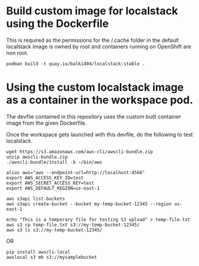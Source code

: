 # Build custom image for localstack using the Dockerfile 
This is required as the permissions for the /.cache folder in the default localstack image is owned by root and containers running on OpenShift are non root. 

```
podman build -t quay.io/balki404/localstack:stable .
```

# Using the custom localstack image as a container in the workspace pod. 
The devfile contained in this repository uses the custom built container image from the given Dockerfile. 

Once the workspace gets launched with this devfile, do the following to test localstack. 

```
wget https://s3.amazonaws.com/aws-cli/awscli-bundle.zip
unzip awscli-bundle.zip
./awscli-bundle/install -b ~/bin/aws

alias aws="aws --endpoint-url=http://localhost:4566"
export AWS_ACCESS_KEY_ID=test
export AWS_SECRET_ACCESS_KEY=test
export AWS_DEFAULT_REGION=us-east-1

aws s3api list-buckets
aws s3api create-bucket --bucket my-temp-bucket-12345 --region us-east-1

echo "This is a temporary file for testing S3 upload" > temp-file.txt
aws s3 cp temp-file.txt s3://my-temp-bucket-12345/
aws s3 ls s3://my-temp-bucket-12345/

```

OR

```
pip install awscli-local
awslocal s3 mb s3://mysamplebucket
```
